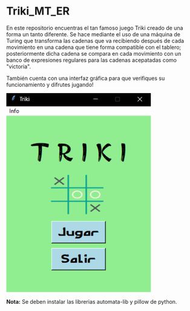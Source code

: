 # Triki_MT_ER
En este repositorio encuentras el tan famoso juego Triki creado de una forma un tanto diferente.
Se hace mediante el uso de una máquina de Turing que transforma las cadenas que va recibiendo después de cada movimiento en una cadena que tiene forma compatible con el tablero; posteriormente dicha cadena se compara en cada movimiento con un banco de expresiones regulares para las cadenas acepatadas como "victoria".

También cuenta con una interfaz gráfica para que verifiques su funcionamiento y difrutes jugando!

![Interfaz](interfaz.png)

**Nota:** Se deben instalar las librerias automata-lib y pillow de python.
